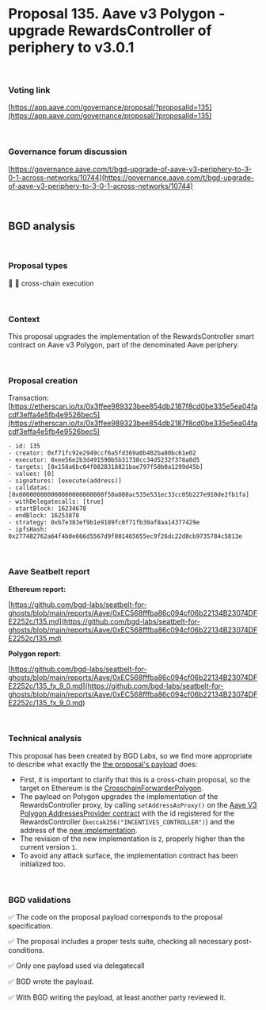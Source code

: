 # Proposal 135. Aave v3 Polygon - upgrade RewardsController of periphery to v3.0.1

<br>

### Voting link

[https://app.aave.com/governance/proposal/?proposalId=135](https://app.aave.com/governance/proposal/?proposalId=135)

<br>

### Governance forum discussion

[https://governance.aave.com/t/bgd-upgrade-of-aave-v3-periphery-to-3-0-1-across-networks/10744](https://governance.aave.com/t/bgd-upgrade-of-aave-v3-periphery-to-3-0-1-across-networks/10744)

<br>

## BGD analysis

<br>

### Proposal types

:link: :bridge_at_night: cross-chain execution

<br>

### Context

This proposal upgrades the implementation of the RewardsController smart contract on Aave v3 Polygon, part of the denominated Aave periphery.


<br>

### Proposal creation

Transaction: [https://etherscan.io/tx/0x3ffee989323bee854db2187f8cd0be335e5ea04facdf3effa4e5fb4e9526bec5](https://etherscan.io/tx/0x3ffee989323bee854db2187f8cd0be335e5ea04facdf3effa4e5fb4e9526bec5)

```
- id: 135
- creator: 0xf71fc92e2949ccf6a5fd369a0b402ba80bc61e02
- executor: 0xee56e2b3d491590b5b31738cc34d5232f378a8d5
- targets: [0x158a6bc04f0828318821bae797f50b0a1299d45b]
- values: [0]
- signatures: [execute(address)]
- calldatas: [0x000000000000000000000000f50a080ac535e531ec33cc05b227e910de2fb1fa]
- withDelegatecalls: [true]
- startBlock: 16234678
- endBlock: 16253878
- strategy: 0xb7e383ef9b1e9189fc0f71fb30af8aa14377429e
- ipfsHash: 0x277482762a64f4b0e666d5567d9f081465655ec9f26dc22d8cb9735784c5813e
```

<br>

### Aave Seatbelt report

**Ethereum report:**

[https://github.com/bgd-labs/seatbelt-for-ghosts/blob/main/reports/Aave/0xEC568fffba86c094cf06b22134B23074DFE2252c/135.md](https://github.com/bgd-labs/seatbelt-for-ghosts/blob/main/reports/Aave/0xEC568fffba86c094cf06b22134B23074DFE2252c/135.md)

**Polygon report:**

[https://github.com/bgd-labs/seatbelt-for-ghosts/blob/main/reports/Aave/0xEC568fffba86c094cf06b22134B23074DFE2252c/135_fx_9_0.md](https://github.com/bgd-labs/seatbelt-for-ghosts/blob/main/reports/Aave/0xEC568fffba86c094cf06b22134B23074DFE2252c/135_fx_9_0.md)

<br>

### Technical analysis

This proposal has been created by BGD Labs, so we find more appropriate to describe what exactly the [the proposal's payload](https://polygonscan.com/address/0xf50a080ac535e531ec33cc05b227e910de2fb1fa#code) does:
- First, it is important to clarify that this is a cross-chain proposal, so the target on Ethereum is the [CrosschainForwarderPolygon](https://etherscan.io/address/0x158a6bc04f0828318821bae797f50b0a1299d45b#code).
- The payload on Polygon upgrades the implementation of the RewardsController proxy, by calling `setAddressAsProxy()` on the [Aave V3 Polygon AddressesProvider contract](https://polygonscan.com/address/0xa97684ead0e402dc232d5a977953df7ecbab3cdb) with the id registered for the RewardsController (`keccak256("INCENTIVES_CONTROLLER")`) and the address of the [new implementation](https://polygonscan.com/address/0x5f4d15d761528c57a5c30c43c1dab26fc5452731#code).
- The revision of the new implementation is `2`, properly higher than the current version `1`.
- To avoid any attack surface, the implementation contract has been initialized too. 


<br>

### BGD validations

:white_check_mark: The code on the proposal payload corresponds to the proposal specification.

:white_check_mark: The proposal includes a proper tests suite, checking all necessary post-conditions.

:white_check_mark: Only one payload used via delegatecall

:white_check_mark: BGD wrote the payload.

:white_check_mark: With BGD writing the payload, at least another party reviewed it.
